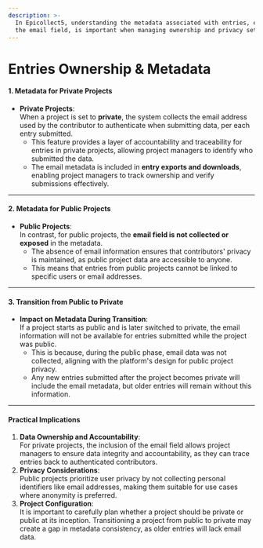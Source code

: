 ```yaml
---
description: >-
  In Epicollect5, understanding the metadata associated with entries, especially
  the email field, is important when managing ownership and privacy settings
---
```


# Entries Ownership & Metadata

#### **1. Metadata for Private Projects**

* **Private Projects**:\
  When a project is set to **private**, the system collects the email address used by the contributor to authenticate when submitting data, per each entry submitted.
  * This feature provides a layer of accountability and traceability for entries in private projects, allowing project managers to identify who submitted the data.
  * The email metadata is included in **entry exports and downloads**, enabling project managers to track ownership and verify submissions effectively.&#x20;

***

#### **2. Metadata for Public Projects**

* **Public Projects**:\
  In contrast, for public projects, the **email field is not collected or exposed** in the metadata.
  * The absence of email information ensures that contributors' privacy is maintained, as public project data are accessible to anyone.
  * This means that entries from public projects cannot be linked to specific users or email addresses.

***

#### **3. Transition from Public to Private**

* **Impact on Metadata During Transition**:\
  If a project starts as public and is later switched to private, the email information will not be available for entries submitted while the project was public.
  * This is because, during the public phase, email data was not collected, aligning with the platform's design for public project privacy.
  * Any new entries submitted after the project becomes private will include the email metadata, but older entries will remain without this information.

***

#### **Practical Implications**

1. **Data Ownership and Accountability**:\
   For private projects, the inclusion of the email field allows project managers to ensure data integrity and accountability, as they can trace entries back to authenticated contributors.
2. **Privacy Considerations**:\
   Public projects prioritize user privacy by not collecting personal identifiers like email addresses, making them suitable for use cases where anonymity is preferred.
3. **Project Configuration**:\
   It is important to carefully plan whether a project should be private or public at its inception. Transitioning a project from public to private may create a gap in metadata consistency, as older entries will lack email data.
